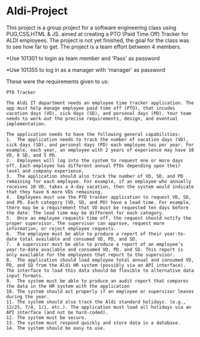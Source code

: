 # Aldi-Project
This project is a group project for a software engineering class using PUG,CSS,HTML & JS. aimed at creating a PTO (Paid Time Off) Tracker for ALDI employees. 
The project is not yet finished, the goal for the class was to see how far to get. The project is a team effort between 4 members.

*Use 101301 to login as team member and 'Pass' as password

*Use 101355 to log in as a manager with 'manager' as password

These were the requirements given to us:
```
PTO Tracker

The Aldi IT department needs an employee time tracker application. The app must help manage employee paid time off (PTO), that incudes vacation days (VD), sick days (SD), and personal days (PD). Your team needs to work out the precise requirements, design, and eventual implementation. 

The application needs to have the following general capabilities:
1.	The application needs to track the number of vacation days (VD), sick days (SD), and personal days (PD) each employee has per year. For example, each year, an employee with 2 years of experience may have 10 VD, 6 SD, and 5 PD. 
2.	Employees will log into the system to request one or more days off. Each employee has different annual PTOs depending upon their level and company experience.
3.	The application should also track the number of VD, SD, and PD remaining for each employee. For example, if an employee who annually receives 10 VD, takes a 4-day vacation, then the system would indicate that they have 6 more VDs remaining.   
4.	Employees must use the PTO tracker application to request VD, SD, and PD. Each category (VD, SD, and PD) have a lead time. For example, there may be a requirement that VD must be requested ten days before the date. The lead time may be different for each category. 
5.	Once an employee requests time off, the request should notify the proper supervisor. The supervisor can approve, request more information, or reject employee requests. 
6.	The employee must be able to produce a report of their year-to-date total available and consumed VD, PD, and SD. 
7.	A supervisor must be able to produce a report of an employee’s year-to-date available and consumed VD, PD, and SD. This report is only available for the employees that report to the supervisor. 
8.	The application should load employee total annual and consumed VD, PD, and SD from the Aldi HR system (possibly via an API interface). The interface to load this data should be flexible to alternative data input formats. 
9.	The system must be able to produce an audit report that compares the data in the HR system with the application
10.	The system should act properly if an employee or supervisor leaves during the year. 
11.	The system should also track the Aldi standard holidays. (e.g., 12/25, 7/4, 1/1, etc.). The application must load all holidays via an API interface (and not be hard-coded).
12.	The system must be secure.
13.	The system must respond quickly and store data in a database. 
14.	The system should be easy to use. 
